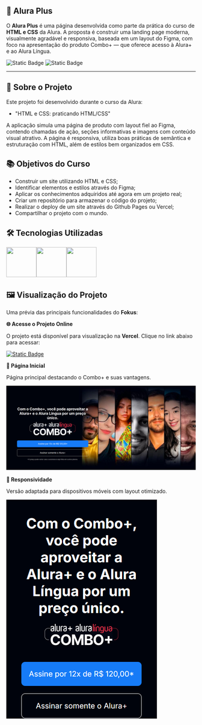 ## 🧩 Alura Plus

O **Alura Plus** é uma página desenvolvida como parte da prática do curso de **HTML e CSS** da Alura. A proposta é construir uma landing page moderna, visualmente agradável e responsiva, baseada em um layout do Figma, com foco na apresentação do produto Combo+ — que oferece acesso à Alura+ e ao Alura Língua.

![Static Badge](https://img.shields.io/badge/Conclu%C3%ADdo-label?style=for-the-badge&label=Status) ![Static Badge](https://img.shields.io/badge/Alura-label?style=for-the-badge&label=Curso&color=%23000080)

<hr>

## 🚀 Sobre o Projeto

Este projeto foi desenvolvido durante o curso da Alura:

* "HTML e CSS: praticando HTML/CSS"

A aplicação simula uma página de produto com layout fiel ao Figma, contendo chamadas de ação, seções informativas e imagens com conteúdo visual atrativo. A página é responsiva, utiliza boas práticas de semântica e estruturação com HTML, além de estilos bem organizados em CSS.

## 📚 Objetivos do Curso

* Construir um site utilizando HTML e CSS;
* Identificar elementos e estilos através do Figma;
* Aplicar os conhecimentos adquiridos até agora em um projeto real;
* Criar um repositório para armazenar o código do projeto;
* Realizar o deploy de um site através do Github Pages ou Vercel;
* Compartilhar o projeto com o mundo.

## 🛠️ Tecnologias Utilizadas

<img src="https://cdn.jsdelivr.net/gh/devicons/devicon@latest/icons/html5/html5-original-wordmark.svg" width="80" height="80"/><img src="https://cdn.jsdelivr.net/gh/devicons/devicon@latest/icons/css3/css3-original-wordmark.svg" width="80" height="80"/><img src="https://cdn.jsdelivr.net/gh/devicons/devicon@latest/icons/javascript/javascript-original.svg" width="80" height="80"/>

## 🖼️ Visualização do Projeto

Uma prévia das principais funcionalidades do **Fokus**:

**🌐 Acesse o Projeto Online**

O projeto está disponível para visualização na **Vercel**. Clique no link abaixo para acessar:

<a href="https://alura-plus-drab-six.vercel.app/" target="_blank">![Static Badge](https://img.shields.io/badge/Vercel-project?style=for-the-badge&color=A91079)</a>

**🧾 Página Inicial**

Página principal destacando o Combo+ e suas vantagens.

![Página Inicial](assets/images/alura-plus-home.png)

**📱 Responsividade**

Versão adaptada para dispositivos móveis com layout otimizado.

![Reponsividade](assets/images/alura-plus-responsivity.png)
